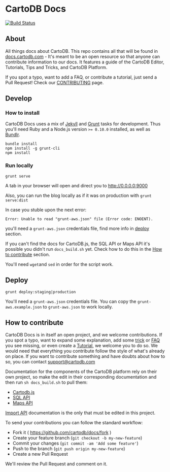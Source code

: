 # CartoDB Docs

[![Build Status](https://travis-ci.org/CartoDB/docs.svg?branch=master)](https://travis-ci.org/CartoDB/docs)


## About

All things docs about CartoDB. This repo contains all that will be found in [docs.cartodb.com](http://docs.cartodb.com/) - It's meant to be an open resource so that anyone can contribute information to our docs. It features a guide of the CartoDB Editor, Tutorials, Tips and Tricks, and CartoDB Platform. 

If you spot a typo, want to add a FAQ, or contribute a tutorial, just send a Pull Request! Check our [CONTRIBUTING](CONTRIBUTING.md) page.


## Develop

### How to install

CartoDB Docs uses a mix of [Jekyll](http://jekyllrb.com/) and [Grunt](http://gruntjs.com/) tasks for development. Thus you'll need Ruby and a Node.js version `>= 0.10.0` installed, as well as [Bundlr](http://bundler.io/).

```
bundle install
npm install -g grunt-cli
npm install
```

### Run locally

```
grunt serve
```

A tab in your browser will open and direct you to http://0.0.0.0:9000

Also, you can run the blog locally as if it was on production with `grunt serve:dist`

In case you stuble upon the next error:

```
Error: Unable to read "grunt-aws.json" file (Error code: ENOENT).
```

you'll need a `grunt-aws.json` credentials file, find more info in [deploy](#deploy) section.

If you can't find the docs for CartoDB.js, the SQL API or Maps API it's possible you didn't run `docs_build.sh` yet. Check how to do this in the [How to contribute](#how-to-contribute) section.

You'll need `wget`and `sed` in order for the script work.


## Deploy

```
grunt deploy:staging|production
```

You'll need a `grunt-aws.json` credentials file. You can copy the `grunt-aws.example.json` to `grunt-aws.json` to work locally.


## How to contribute 

CartoDB Docs is in itself an open project, and we welcome contributions. If you spot a typo, want to expand some explanation, add some [trick](http://docs.cartodb.com/tips-and-tricks.html) or [FAQ](http://docs.cartodb.com/faqs.html) you see missing, or even create a [Tutorial](http://docs.cartodb.com/tutorials.html), we welcome you to do so. We would need that everything you contribute follow the style of what's already on place. If you want to contribute something and have doubts about how to so, you can contact [support@cartodb.com](mailto:support@cartodb.com)

Documentation for the components of the CartoDB platform rely on their own project, so make the edit in their corresponding documentation and then run `sh docs_build.sh` to pull them:

- [Cartodb.js](https://github.com/CartoDB/cartodb.js/blob/develop/doc/API.md)
- [SQL API](https://github.com/CartoDB/CartoDB-SQL-API/blob/master/doc/API.md)
- [Maps API](https://github.com/CartoDB/Windshaft-cartodb/blob/master/docs/Map-API.md)

[Import API](https://github.com/CartoDB/docs/blob/master/_cartodb-platform/import-api.md) documentation is the only that must be edited in this project.

To send your contributions you can follow the standard workflow:

- Fork it ( https://github.com/cartodb/docs/fork )
- Create your feature branch (`git checkout -b my-new-feature`)
- Commit your changes (`git commit -am 'Add some feature'`)
- Push to the branch (`git push origin my-new-feature`)
- Create a new Pull Request

We'll review the Pull Request and comment on it.
